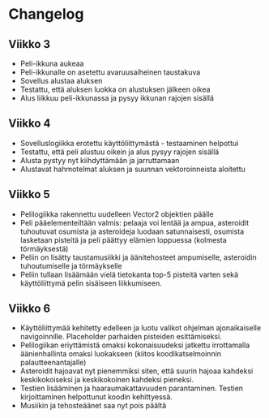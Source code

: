 # Changelog

## Viikko 3

- Peli-ikkuna aukeaa
- Peli-ikkunalle on asetettu avaruusaiheinen taustakuva
- Sovellus alustaa aluksen
- Testattu, että aluksen luokka on alustuksen jälkeen oikea
- Alus liikkuu peli-ikkunassa ja pysyy ikkunan rajojen sisällä

## Viikko 4

- Sovelluslogiikka erotettu käyttöliittymästä - testaaminen helpottui
- Testattu, että peli alustuu oikein ja alus pysyy rajojen sisällä
- Alusta pystyy nyt kiihdyttämään ja jarruttamaan
- Alustavat hahmotelmat aluksen ja suunnan vektoroinneista aloitettu

## Viikko 5

- Pelilogiikka rakennettu uudelleen Vector2 objektien päälle
- Peli pääelementeiltään valmis: pelaaja voi lentää ja ampua, asteroidit tuhoutuvat osumista ja asteroideja luodaan satunnaisesti, osumista lasketaan pisteitä ja peli päättyy elämien loppuessa (kolmesta törmäyksestä)
- Peliin on lisätty taustamusiikki ja äänitehosteet ampumiselle, asteroidin tuhoutumiselle ja törmäykselle
- Peliin tullaan lisäämään vielä tietokanta top-5 pisteitä varten sekä käyttöliittymä pelin sisäiseen liikkumiseen.

## Viikko 6
- Käyttöliittymää kehitetty edelleen ja luotu valikot ohjelman ajonaikaiselle navigoinnille. Placeholder parhaiden pisteiden esittämiseksi.
- Pelilogiikan eriyttämistä omaksi kokonaisuudeksi jatkettu irrottamalla äänienhallinta omaksi luokakseen (kiitos koodikatselmoinnin palautteenantajalle)
- Asteroidit hajoavat nyt pienemmiksi siten, että suurin hajoaa kahdeksi keskikokoiseksi ja keskikokoinen kahdeksi pieneksi.
- Testien lisääminen ja haaraumakattavuuden parantaminen. Testien kirjoittaminen helpottunut koodin kehittyessä.
- Musiikin ja tehosteäänet saa nyt pois päältä
